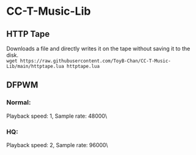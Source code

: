 # CC-T-Music-Lib
## HTTP Tape ##
Downloads a file and directly writes it on the tape without saving it to the disk.\
`wget https://raw.githubusercontent.com/ToyB-Chan/CC-T-Music-Lib/main/httptape.lua httptape.lua`

## DFPWM ##
### Normal: ###
Playback speed: 1, Sample rate: 48000\

### HQ: ###
Playback speed: 2, Sample rate: 96000\
